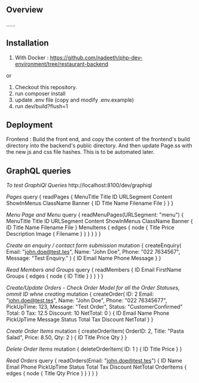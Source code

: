 ## Overview

...... 

## Installation ##

1. With Docker : https://github.com/nadeeth/php-dev-environment/tree/restaurant-backend

or

1. Checkout this repository.
2. run composer install
3. update .env file (copy and modify .env.example)
4. run dev/build?flush=1

## Deployment ##

Frontend : Build the front end, and copy the content of the frontend's build directory into the backend's public directory. And then update Page.ss with the new js and css file hashes. This is to be automated later. 


## GraphQL queries ##

*To test GraphiQl Queries*
http://localhost:8100/dev/graphiql

*Pages*
query {
  readPages {
    MenuTitle
    Title
    ID
    URLSegment
    Content
    ShowInMenus
    ClassName
    Banner {
      ID
      Title
      Name
      Filename
      File
    }
  }
}

*Menu Page and Menu*
query {
  readMenuPages(URLSegment: "menu") {
    MenuTitle
    Title
    ID
    URLSegment
    Content
    ShowInMenus
    ClassName
    Banner {
      ID
      Title
      Name
      Filename
      File
    }
    MenuItems {
      edges {
        node {
          Title
          Price
          Description
          Image {
            Filename
          }
        }
      }
    }
  }
}

*Create an enquiry / contact form submission*
mutation {
  createEnquiry(
    Email: "john.doe@test.tes",
    Name: "John Doe",
    Phone: "022 7634567",
    Message: "Test Enquiry."
  ) {
    ID
    Email
    Name
    Phone
    Message
  }
}

*Read Members and Groups*
query {
  readMembers {
    ID
    Email
    FirstName
    Groups {
      edges {
        node {
          ID
          Title
        }
      }
    }
  }
}

*Create/Update Orders - Check Order Model for all the Order Statuses, ommit ID whne creating*
mutation {
  createOrder(
    ID: 2
    Email: "john.doe@test.tes",
    Name: "John Doe",
    Phone: "022 76345677",
    PickUpTime: 123,
    Message: "Test Order",
    Status: "CustomerConfirmed"
    Total: 0
    Tax: 12.5
    Discount: 10
    NetTotal: 0
  ) {
    ID
    Email
    Name
    Phone
    PickUpTime
    Message
    Status
    Total
    Tax
    Discount
    NetTotal
  }
}

*Create Order Items*
mutation {
  createOrderItem(
    OrderID: 2,
    Title: "Pasta Salad",
    Price: 8.50,
    Qty: 2
  ) {
    ID
    Title
    Price
    Qty
  }
}

*Delete Order Items*
mutation {
  deleteOrderItem(
    ID: 1
  ) {
    ID
    Title
    Price
  }
}

*Read Orders*
query {
  readOrders(Email: "john.doe@test.tes") {
    ID
    Name
    Email
    Phone
    PickUpTime
    Status
    Total
    Tax
    Discount
    NetTotal
    OrderItems {
      edges {
        node {
          Title
          Qty
          Price
        }
      }
    }
  }
}